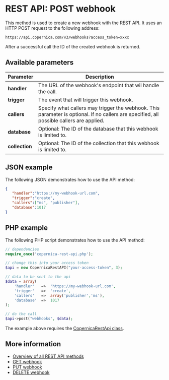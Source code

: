 # REST API: POST webhook

This method is used to create a new webhook with the REST API. It uses 
an HTTP POST request to the following address:

`https://api.copernica.com/v3/webhooks?access_token=xxxx`

After a successful call the ID of the created webhook is returned.

## Available parameters

| Parameter         | Description                                                                           |
|-------------------|---------------------------------------------------------------------------------------|
| **handler**       | The URL of the webhook's endpoint that wil handle the call.                                                                              |
| **trigger**       | The event that will trigger this webhook.                                                                                                |
| **callers**       | Specify what callers may trigger the webhook. This parameter is optional. If no callers are specified, all possible callers are applied. |
| **database**      | Optional: The ID of the database that this webhook is limited to.                     |
| **collection**    | Optional: The ID of the collection that this webhook is limited to.                   |

## JSON example
The following JSON demonstrates how to use the API method:

```json
{  
   "handler":"https://my-webhook-url.com",
   "trigger":"create",
   "callers":["ms", "publisher"],
   "database":1017
}
```

## PHP example

The following PHP script demonstrates how to use the API method:

```php
// dependencies
require_once('copernica-rest-api.php');

// change this into your access token
$api = new CopernicaRestAPI("your-access-token", 3);

// data to be sent to the api
$data = array(
    'handler'   =>  'https://my-webhook-url.com',
    'trigger'   =>  'create',
    'callers'   =>  array('publisher','ms'),
    'database'  =>  1017
);

// do the call
$api->post("webhooks", $data);
```

The example above requires the [CopernicaRestApi class](rest-php).

## More information

- [Overview of all REST API methods](rest-api)
- [GET webhook](rest-get-webhook)
- [PUT webhook](rest-put-webhook)
- [DELETE webhook](rest-delete-webhook)
